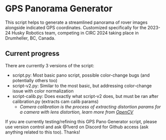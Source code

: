 # GPS Panorama Generator

This script helps to generate a streamlined panorama of rover images alongside indicated GPS coordinates. Customized specifically for the 2023-24 Husky Robotics team, competing in CIRC 2024 taking place in Drumheller, BC, Canada.

## Current progress

There are currently 3 versions of the script:
- script.py: Most basic pano script, possible color-change bugs (and potentially others too)
- script-v2.py: Similar to the most basic, but addressing color-change issue with color normalization
- script-calib.py: Does exactly what script-v2 does, but must be ran after calibration.py (extracts cam calib params)
    - *Camera calibration is the process of extracting distortion params for a camera with lens distortion, learn more from [OpenCV](https://docs.opencv.org/4.x/dc/dbb/tutorial_py_calibration.html)*


If you are currently testing/refining this GPS Pano Generator script, please use version control and ask @1verd on Discord for Github access (ask anything related to this too). Thanks!